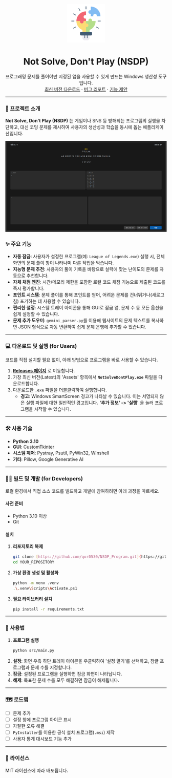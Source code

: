 <div align="center">
  <img src="https://raw.githubusercontent.com/qor0530/NSDP_Program/main/resources/icon.png" alt="Logo" width="120" height="120">
  <h1 align="center">Not Solve, Don't Play (NSDP)</h1>
  <p align="center">
    프로그래밍 문제를 풀어야만 지정된 앱을 사용할 수 있게 만드는 Windows 생산성 도구입니다.
    <br />
    <a href="https://github.com/qor0530/NSDP_Program/releases">최신 버전 다운로드</a>
    ·
    <a href="https://github.com/qor0530/NSDP_Program/issues">버그 리포트</a>
    ·
    <a href="https://github.com/qor0530/NSDP_Program/issues">기능 제안</a>
  </p>
</div>

---

### 🎯 프로젝트 소개

**Not Solve, Don't Play (NSDP)** 는 게임이나 SNS 등 방해되는 프로그램의 실행을 차단하고, 대신 코딩 문제를 제시하여 사용자의 생산성과 학습을 동시에 돕는 애플리케이션입니다.

![NSDP 잠금 화면 스크린샷](https://raw.githubusercontent.com/qor0530/NSDP_Program/main/screenshot.png)

### ✨ 주요 기능

* **자동 잠금**: 사용자가 설정한 프로그램(예: `League of Legends.exe`) 실행 시, 전체 화면의 문제 풀이 창이 나타나며 다른 작업을 막습니다.
* **지능형 문제 추천**: 사용자의 풀이 기록을 바탕으로 실력에 맞는 난이도의 문제를 자동으로 추천합니다.
* **자체 채점 엔진**: 시간/메모리 제한을 포함한 로컬 코드 채점 기능으로 제출된 코드를 즉시 평가합니다.
* **포인트 시스템**: 문제 풀이를 통해 포인트를 얻어, 어려운 문제를 건너뛰거나(새로고침) 포기하는 데 사용할 수 있습니다.
* **편리한 설정**: 시스템 트레이 아이콘을 통해 GUI로 잠금 앱, 문제 수 등 모든 옵션을 쉽게 설정할 수 있습니다.
* **문제 추가 도우미**: `gemini_parser.py`를 이용해 웹사이트의 문제 텍스트를 복사하면 JSON 형식으로 자동 변환하여 쉽게 문제 은행에 추가할 수 있습니다.

---

### 💻 다운로드 및 실행 (for Users)

코드를 직접 설치할 필요 없이, 아래 방법으로 프로그램을 바로 사용할 수 있습니다.

1.  **[Releases 페이지](https://github.com/qor0530/NSDP_Program/releases)** 로 이동합니다.
2.  가장 최신 버전(Latest)의 'Assets' 항목에서 **`NotSolveDontPlay.exe`** 파일을 다운로드합니다.
3.  다운로드한 `.exe` 파일을 더블클릭하여 실행합니다.
    * **경고**: Windows SmartScreen 경고가 나타날 수 있습니다. 이는 서명되지 않은 실행 파일에 대한 일반적인 경고입니다. **'추가 정보' -> '실행'** 을 눌러 프로그램을 시작할 수 있습니다.

---

### 🛠️ 사용 기술

* **Python 3.10**
* **GUI**: CustomTkinter
* **시스템 제어**: Pystray, Psutil, PyWin32, Winshell
* **기타**: Pillow, Google Generative AI

---

### 👨‍💻 빌드 및 개발 (for Developers)

로컬 환경에서 직접 소스 코드를 빌드하고 개발에 참여하려면 아래 과정을 따르세요.

#### **사전 준비**

* Python 3.10 이상
* Git

#### **설치**

1.  **리포지토리 복제**
    ```sh
    git clone [https://github.com/qor0530/NSDP_Program.git](https://github.com/YOUR_USERNAME/YOUR_REPOSITORY.git)
    cd YOUR_REPOSITORY
    ```
2.  **가상 환경 생성 및 활성화**
    ```sh
    python -m venv .venv
    .\.venv\Scripts\Activate.ps1
    ```
3.  **필요 라이브러리 설치**
    ```sh
    pip install -r requirements.txt
    ```

---

### 📖 사용법

1.  **프로그램 실행**
    ```sh
    python src/main.py
    ```
2.  **설정**: 화면 우측 하단 트레이 아이콘을 우클릭하여 '설정 열기'를 선택하고, 잠글 프로그램과 문제 수를 지정합니다.
3.  **잠금**: 설정된 프로그램을 실행하면 잠금 화면이 나타납니다.
4.  **해제**: 목표한 문제 수를 모두 해결하면 잠금이 해제됩니다.

---

### 🗺️ 로드맵

-   [ ] 문제 추가
-   [ ] 설정 창에 프로그램 아이콘 표시
-   [ ] 자잘한 오류 해결
-   [ ] `PyInstaller`를 이용한 공식 설치 프로그램(`.msi`) 제작
-   [ ] 사용자 통계 대시보드 기능 추가

---

### 📄 라이선스

MIT 라이선스에 따라 배포됩니다.
